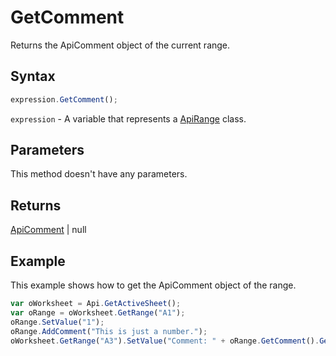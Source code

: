 # GetComment

Returns the ApiComment object of the current range.

## Syntax

```javascript
expression.GetComment();
```

`expression` - A variable that represents a [ApiRange](../ApiRange.md) class.

## Parameters

This method doesn't have any parameters.

## Returns

[ApiComment](../../ApiComment/ApiComment.md) \| null

## Example

This example shows how to get the ApiComment object of the range.

```javascript editor-xlsx
var oWorksheet = Api.GetActiveSheet();
var oRange = oWorksheet.GetRange("A1");
oRange.SetValue("1");
oRange.AddComment("This is just a number.");
oWorksheet.GetRange("A3").SetValue("Comment: " + oRange.GetComment().GetText());
```
